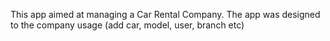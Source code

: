 This app aimed at managing a Car Rental Company. The app was designed to the company usage (add car, model, user, branch etc)
